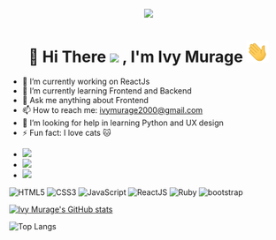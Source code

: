 <p align="center">
  <img width="250" src="https://media.giphy.com/media/jIgXf4hgbHCeKiXpvt/giphy.gif">
</p>


<h1 align="Center">  👋 Hi There <img src="https://media.giphy.com/media/WUlplcMpOCEmTGBtBW/giphy.gif" width="40px"> , I'm Ivy Murage <img src="https://raw.githubusercontent.com/ABSphreak/ABSphreak/master/gifs/Hi.gif" width="40px" /> </h1>

- 🔭 I’m currently working on ReactJs
- 🌱 I’m currently learning Frontend and Backend
- 💬 Ask me anything about Frontend
- 📫 How to reach me: ivymurage2000@gmail.com
- 🤔 I’m looking for help in learning  Python and UX design
-  ⚡ Fun fact: I love cats 🐱
<!-- - 😄 My website: https://savio.works/ -->


- <a href="https://www.instagram.com/ivymurage/"><img src="https://img.shields.io/badge/instagram%20@murage-DD2476?style=for-the-badge&logo=instagram&logoColor=white"/></a>
- <a href="https://www.linkedin.com/in/ivy-murage-158736196/"><img src="https://img.shields.io/badge/linkedin%20@ivymurage-344E86?style=for-the-badge&logo=linkedin&logoColor=white"/></a>
- <a href="https://twitter.com/murage_ivy"><img src="https://img.shields.io/badge/twitter%20@MurageIvy-0D95E8?style=for-the-badge&logo=twitter&logoColor=white"/></a>
<!-- - <a href="https://savio.works/"><img height="30px" src="https://img.shields.io/badge/My%20Website:%20savio.works-8E2DE2?style=for-the-badge&logo=google%20chrome&logoColor=white"/></a>
 -->


![HTML5](https://img.shields.io/badge/html%205-grey?style=for-the-badge&logo=html5&logoColor=white&labelColor=8E2DE2)
![CSS3](https://img.shields.io/badge/css%203-grey?style=for-the-badge&logo=css3&logoColor=white&labelColor=8E2DE2)
![JavaScript](https://img.shields.io/badge/-JavaScript-grey?style=for-the-badge&logo=javascript&logoColor=white&labelColor=8E2DE2)
![ReactJS](https://img.shields.io/badge/ReactJs-grey?style=for-the-badge&logo=reactJs&logoColor=white&labelColor=8E2DE2)
![Ruby](https://img.shields.io/badge/Ruby-grey?style=for-the-badge&logo=ruby&logoColor=white&labelColor=8E2DE2)
![bootstrap](https://img.shields.io/badge/-BootStrap-grey?style=for-the-badge&logo=bootstrap&logoColor=white&labelColor=8E2DE2)
<br>


[![Ivy Murage's GitHub stats](https://github-readme-stats.vercel.app/api?username=Murage-Ivy)](https://github.com/Murage-Ivy/github-readme-stats)

![Top Langs](https://github-readme-stats.vercel.app/api/top-langs/?username=Murage-Ivy&theme=radical&title_color=8E2DE2&text_color=fff)


